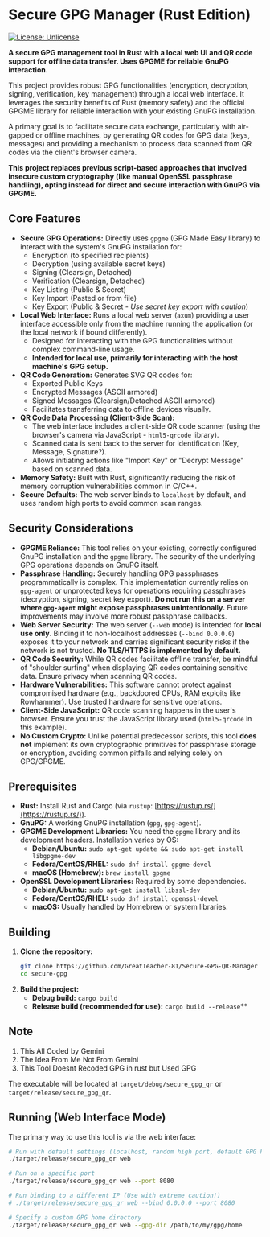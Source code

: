 # Secure GPG Manager (Rust Edition)

[![License: Unlicense](https://img.shields.io/badge/license-Unlicense-blue.svg)](http://unlicense.org/)

**A secure GPG management tool in Rust with a local web UI and QR code support for offline data transfer. Uses GPGME for reliable GnuPG interaction.**

This project provides robust GPG functionalities (encryption, decryption, signing, verification, key management) through a local web interface. It leverages the security benefits of Rust (memory safety) and the official GPGME library for reliable interaction with your existing GnuPG installation.

A primary goal is to facilitate secure data exchange, particularly with air-gapped or offline machines, by generating QR codes for GPG data (keys, messages) and providing a mechanism to process data scanned from QR codes via the client's browser camera.

**This project replaces previous script-based approaches that involved insecure custom cryptography (like manual OpenSSL passphrase handling), opting instead for direct and secure interaction with GnuPG via GPGME.**

## Core Features

*   **Secure GPG Operations:** Directly uses `gpgme` (GPG Made Easy library) to interact with the system's GnuPG installation for:
    *   Encryption (to specified recipients)
    *   Decryption (using available secret keys)
    *   Signing (Clearsign, Detached)
    *   Verification (Clearsign, Detached)
    *   Key Listing (Public & Secret)
    *   Key Import (Pasted or from file)
    *   Key Export (Public & Secret - *Use secret key export with caution*)
*   **Local Web Interface:** Runs a local web server (`axum`) providing a user interface accessible only from the machine running the application (or the local network if bound differently).
    *   Designed for interacting with the GPG functionalities without complex command-line usage.
    *   **Intended for local use, primarily for interacting with the host machine's GPG setup.**
*   **QR Code Generation:** Generates SVG QR codes for:
    *   Exported Public Keys
    *   Encrypted Messages (ASCII armored)
    *   Signed Messages (Clearsign/Detached ASCII armored)
    *   Facilitates transferring data to offline devices visually.
*   **QR Code Data Processing (Client-Side Scan):**
    *   The web interface includes a client-side QR code scanner (using the browser's camera via JavaScript - `html5-qrcode` library).
    *   Scanned data is sent back to the server for identification (Key, Message, Signature?).
    *   Allows initiating actions like "Import Key" or "Decrypt Message" based on scanned data.
*   **Memory Safety:** Built with Rust, significantly reducing the risk of memory corruption vulnerabilities common in C/C++.
*   **Secure Defaults:** The web server binds to `localhost` by default, and uses random high ports to avoid common scan ranges.

## Security Considerations

*   **GPGME Reliance:** This tool relies on your existing, correctly configured GnuPG installation and the `gpgme` library. The security of the underlying GPG operations depends on GnuPG itself.
*   **Passphrase Handling:** Securely handling GPG passphrases programmatically is complex. This implementation currently relies on `gpg-agent` or unprotected keys for operations requiring passphrases (decryption, signing, secret key export). **Do not run this on a server where `gpg-agent` might expose passphrases unintentionally.** Future improvements may involve more robust passphrase callbacks.
*   **Web Server Security:** The web server (`--web` mode) is intended for **local use only**. Binding it to non-localhost addresses (`--bind 0.0.0.0`) exposes it to your network and carries significant security risks if the network is not trusted. **No TLS/HTTPS is implemented by default.**
*   **QR Code Security:** While QR codes facilitate offline transfer, be mindful of "shoulder surfing" when displaying QR codes containing sensitive data. Ensure privacy when scanning QR codes.
*   **Hardware Vulnerabilities:** This software cannot protect against compromised hardware (e.g., backdoored CPUs, RAM exploits like Rowhammer). Use trusted hardware for sensitive operations.
*   **Client-Side JavaScript:** QR code scanning happens in the user's browser. Ensure you trust the JavaScript library used (`html5-qrcode` in this example).
*   **No Custom Crypto:** Unlike potential predecessor scripts, this tool **does not** implement its own cryptographic primitives for passphrase storage or encryption, avoiding common pitfalls and relying solely on GPG/GPGME.

## Prerequisites

*   **Rust:** Install Rust and Cargo (via `rustup`: [https://rustup.rs/](https://rustup.rs/)).
*   **GnuPG:** A working GnuPG installation (`gpg`, `gpg-agent`).
*   **GPGME Development Libraries:** You need the `gpgme` library and its development headers. Installation varies by OS:
    *   **Debian/Ubuntu:** `sudo apt-get update && sudo apt-get install libgpgme-dev`
    *   **Fedora/CentOS/RHEL:** `sudo dnf install gpgme-devel`
    *   **macOS (Homebrew):** `brew install gpgme`
*   **OpenSSL Development Libraries:** Required by some dependencies.
    *   **Debian/Ubuntu:** `sudo apt-get install libssl-dev`
    *   **Fedora/CentOS/RHEL:** `sudo dnf install openssl-devel`
    *   **macOS:** Usually handled by Homebrew or system libraries.

## Building

1.  **Clone the repository:**
    ```bash
    git clone https://github.com/GreatTeacher-81/Secure-GPG-QR-Manager secure-gpg
    cd secure-gpg
    ```
2.  **Build the project:**
    *   **Debug build:** `cargo build`
    *   **Release build (recommended for use):** `cargo build --release`**
## Note  
1. This All Coded by Gemini
2. The Idea From Me Not From Gemini
3. This Tool Doesnt Recoded GPG in rust but Used GPG

The executable will be located at `target/debug/secure_gpg_qr` or `target/release/secure_gpg_qr`.

## Running (Web Interface Mode)

The primary way to use this tool is via the web interface:

```bash
# Run with default settings (localhost, random high port, default GPG home)
./target/release/secure_gpg_qr web

# Run on a specific port
./target/release/secure_gpg_qr web --port 8080

# Run binding to a different IP (Use with extreme caution!)
# ./target/release/secure_gpg_qr web --bind 0.0.0.0 --port 8080

# Specify a custom GPG home directory
./target/release/secure_gpg_qr web --gpg-dir /path/to/my/gpg/home
